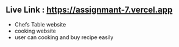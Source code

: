 
 ## Live Link : https://assignmant-7.vercel.app

 - Chefs Table website
 - cooking website
 - user can cooking and buy recipe easily
